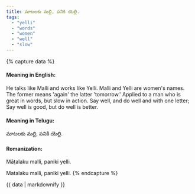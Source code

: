 ```yaml
---
title: మాటలకు మల్లి, పనికి యెల్లి.
tags:
  - "yelli"
  - "words"
  - "women"
  - "well"
  - "slow"
---
```


{% capture data %}
#### Meaning in English:
He talks like Malli and works like Yelli.
Malli and Yelli are women's names. The former means 'again' the latter 'tomorrow.'
Applied to a man who is great in words, but slow in action.
Say well, and do well and with one letter;
Say well is good, but do well is better.

#### Meaning in Telugu:
మాటలకు మల్లి, పనికి యెల్లి.

#### Romanization:
Māṭalaku malli, paniki yelli.

Matalaku malli, paniki yelli.
{% endcapture %}

{{ data | markdownify }}


